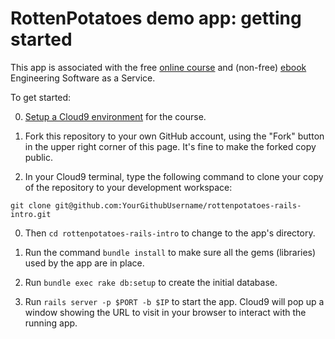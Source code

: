 # RottenPotatoes demo app: getting started

This app is associated with the free [online
course](http://www.saas-class.org) and (non-free)
[ebook](http://www.saasbook.info) Engineering Software as a Service.

To get started:

0. [Setup a Cloud9
environment](https://github.com/saasbook/courseware/wiki/Setting-up-Cloud9)
for the course.

0. Fork this repository to your own GitHub account, using the "Fork"
button in the upper right corner of this page.  It's fine to make the
forked copy public.

0. In your Cloud9 terminal, type the following command to clone your
copy of the repository to your development workspace:

`git clone git@github.com:YourGithubUsername/rottenpotatoes-rails-intro.git`

0. Then `cd rottenpotatoes-rails-intro` to change to the app's
directory.

0. Run the command `bundle install` to make sure all the gems
(libraries) used by the app are in place.

0. Run `bundle exec rake db:setup` to create the initial database.

0. Run `rails server -p $PORT -b $IP` to start the app.  Cloud9 will pop
up a window showing the URL to visit in your browser to interact with
the running app.
